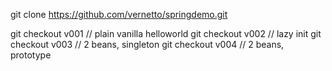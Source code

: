 git clone https://github.com/vernetto/springdemo.git

git checkout v001 // plain vanilla helloworld
git checkout v002 // lazy init
git checkout v003 // 2 beans, singleton
git checkout v004 // 2 beans, prototype
  